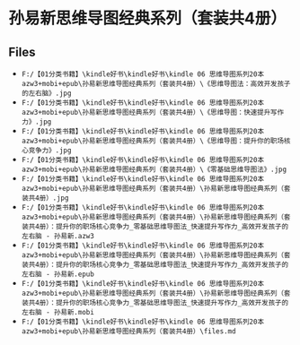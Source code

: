 # 孙易新思维导图经典系列（套装共4册）

## Files

- `F:/【01分类书籍】\kindle好书\kindle好书\kindle 06 思维导图系列20本 azw3+mobi+epub\孙易新思维导图经典系列（套装共4册）\《思维导图法：高效开发孩子的左右脑》.jpg`
- `F:/【01分类书籍】\kindle好书\kindle好书\kindle 06 思维导图系列20本 azw3+mobi+epub\孙易新思维导图经典系列（套装共4册）\《思维导图：快速提升写作力》.jpg`
- `F:/【01分类书籍】\kindle好书\kindle好书\kindle 06 思维导图系列20本 azw3+mobi+epub\孙易新思维导图经典系列（套装共4册）\《思维导图：提升你的职场核心竞争力》.jpg`
- `F:/【01分类书籍】\kindle好书\kindle好书\kindle 06 思维导图系列20本 azw3+mobi+epub\孙易新思维导图经典系列（套装共4册）\《零基础思维导图法》.jpg`
- `F:/【01分类书籍】\kindle好书\kindle好书\kindle 06 思维导图系列20本 azw3+mobi+epub\孙易新思维导图经典系列（套装共4册）\孙易新思维导图经典系列（套装共4册）.jpg`
- `F:/【01分类书籍】\kindle好书\kindle好书\kindle 06 思维导图系列20本 azw3+mobi+epub\孙易新思维导图经典系列（套装共4册）\孙易新思维导图经典系列（套装共4册）：提升你的职场核心竞争力_零基础思维导图法_快速提升写作力_高效开发孩子的左右脑 - 孙易新.azw3`
- `F:/【01分类书籍】\kindle好书\kindle好书\kindle 06 思维导图系列20本 azw3+mobi+epub\孙易新思维导图经典系列（套装共4册）\孙易新思维导图经典系列（套装共4册）：提升你的职场核心竞争力_零基础思维导图法_快速提升写作力_高效开发孩子的左右脑 - 孙易新.epub`
- `F:/【01分类书籍】\kindle好书\kindle好书\kindle 06 思维导图系列20本 azw3+mobi+epub\孙易新思维导图经典系列（套装共4册）\孙易新思维导图经典系列（套装共4册）：提升你的职场核心竞争力_零基础思维导图法_快速提升写作力_高效开发孩子的左右脑 - 孙易新.mobi`
- `F:/【01分类书籍】\kindle好书\kindle好书\kindle 06 思维导图系列20本 azw3+mobi+epub\孙易新思维导图经典系列（套装共4册）\files.md`
